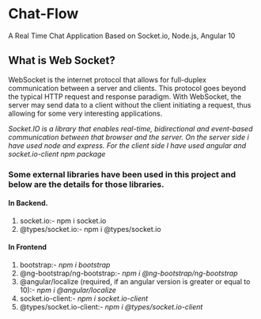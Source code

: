 # Chat-Flow
A Real Time Chat Application Based on Socket.io, Node.js, Angular 10

## What is Web Socket? 
WebSocket is the internet protocol that allows for full-duplex communication between a server and clients. This protocol goes beyond the typical HTTP request and response paradigm. With WebSocket, the server may send data to a client without the client initiating a request, thus allowing for some very interesting applications.

*Socket.IO is a library that enables real-time, bidirectional and event-based communication between that browser and the server. On the server side i have used node and express. For the client side I have used angular and socket.io-client npm package*

### Some external libraries have been used in this project and below are the details for those libraries.

#### In Backend.
1. socket.io:- npm i socket.io
2. @types/socket.io:- npm i @types/socket.io

#### In Frontend
1. bootstrap:- *npm i bootstrap*
2. @ng-bootstrap/ng-bootstrap:- *npm i @ng-bootstrap/ng-bootstrap*
3. @angular/localize (required, if an angular version is greater or equal to 10):- *npm i @angular/localize*
4. socket.io-client:- *npm i socket.io-client*
5. @types/socket.io-client:- *npm i @types/socket.io-client*
